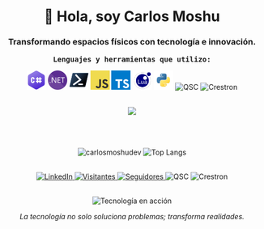 <div align="center">

  <h1>👋 Hola, soy Carlos Moshu</h1>
  <h3>Transformando espacios físicos con tecnología e innovación.</h3>

  <p>
    <samp>
      <b>Lenguajes y herramientas que utilizo:</b>
    </samp>
  </p>
  
  <!-- Iconos de tecnologías -->
  <p>
    <img height="38" alt="C#" src="https://raw.githubusercontent.com/github/explore/80688e429a7d4ef2fca1e82350fe8e3517d3494d/topics/csharp/csharp.png">
    <img height="38" alt=".NET" src="https://raw.githubusercontent.com/github/explore/80688e429a7d4ef2fca1e82350fe8e3517d3494d/topics/dotnet/dotnet.png">
    <img height="38" alt="PowerShell" src="https://raw.githubusercontent.com/github/explore/80688e429a7d4ef2fca1e82350fe8e3517d3494d/topics/powershell/powershell.png">
    <img height="38" alt="JavaScript" src="https://raw.githubusercontent.com/github/explore/80688e429a7d4ef2fca1e82350fe8e3517d3494d/topics/javascript/javascript.png">
    <img height="38" alt="TypeScript" src="https://raw.githubusercontent.com/github/explore/80688e429a7d4ef2fca1e82350fe8e3517d3494d/topics/typescript/typescript.png">
    <img height="38" alt="Lua" src="https://raw.githubusercontent.com/github/explore/80688e429a7d4ef2fca1e82350fe8e3517d3494d/topics/lua/lua.png">
    <img height="38" alt="Python" src="https://raw.githubusercontent.com/github/explore/80688e429a7d4ef2fca1e82350fe8e3517d3494d/topics/python/python.png">
    <img height="38" alt="QSC" src="https://img.shields.io/badge/QSC-000000?style=flat-square&logo=qsc&logoColor=white">
    <img height="38" alt="Crestron" src="https://img.shields.io/badge/Crestron-2B2D42?style=flat-square&logo=crestron&logoColor=white">
  </p>

  <br>

  <!-- Tipografía animada -->
  <img src="https://readme-typing-svg.herokuapp.com?font=Iosevka&size=20&duration=3000&color=68A4C9&center=true&width=600&lines=Pasión+por+tecnología+y+digitalización.;Especialista+en+QSC+y+Crestron.;Integración+AV+con+precisión.;Amante+de+interfaces+eficientes+y+modernas.">
  
  <br><br>

  <!-- Estadísticas -->
  <div align="center">
    <img src="https://github-readme-stats.vercel.app/api?username=carlosmoshudev&show_icons=true&theme=radical&hide_border=true&locale=es" alt="carlosmoshudev">
    <img src="https://github-readme-stats.vercel.app/api/top-langs/?username=carlosmoshudev&langs_count=6&layout=compact&theme=radical&hide_border=true&locale=es" alt="Top Langs">
  </div>

  <br>

  <!-- Badges -->
  <p>
    <a href="https://www.linkedin.com/in/carlos-moshu/">
      <img src="https://img.shields.io/badge/LinkedIn-blue?logo=linkedin&labelColor=blue" alt="LinkedIn">
    </a>
    <a href="https://github.com/carlosmoshudev">
      <img src="https://komarev.com/ghpvc/?username=carlosmoshudev&label=Visitantes&logo=GitHub&color=brightgreen" alt="Visitantes">
    </a>
    <a href="https://github.com/carlosmoshudev">
      <img src="https://img.shields.io/github/followers/carlosmoshudev?label=Seguidores&logo=GitHub&color=brightgreen" alt="Seguidores">
    </a>
    <img src="https://img.shields.io/badge/QSC-Proyectos-Active-brightgreen" alt="QSC">
    <img src="https://img.shields.io/badge/Crestron-Integraciones-blue" alt="Crestron">
  </p>

  <br>

  <!-- Elemento innovador: SVG dinámico -->
  <div align="center">
    <img src="https://raw.githubusercontent.com/motioncanvas/motion/master/packages/editor/src/assets/demo.gif" width="500" alt="Tecnología en acción">
    <p><i>La tecnología no solo soluciona problemas; transforma realidades.</i></p>
  </div>

</div>
